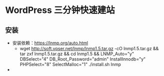# WordPress 三分钟快速建站

## 安装
* 安装依赖：https://lnmp.org/auto.html
    * wget http://soft.vpser.net/lnmp/lnmp1.5.tar.gz -cO lnmp1.5.tar.gz && tar zxf lnmp1.5.tar.gz && cd lnmp1.5 && LNMP_Auto="y" DBSelect="4" DB_Root_Password="admin" InstallInnodb="y" PHPSelect="8" SelectMalloc="1" ./install.sh lnmp
* 
